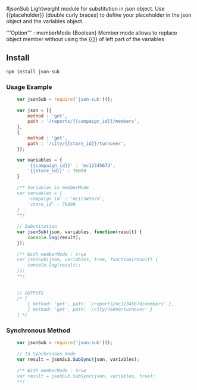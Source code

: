#jsonSub
Lightweight module for substitution in json object. Use {{placeholder}} (double curly braces) to define your placeholder in the json object and the variables object.

'''Option''' : memberMode {Boolean}  Member mode allows to replace object member without using the {{}} of left part of the variables


## Install

```bash
npm install json-sub
```

	
### Usage Example

```js
	var jsonSub = require('json-sub')();
	
	var json = [{
		method : 'get',
		path : '/reports/{{campaign_id}}/members',
	},
	{
		method : 'get',
		path : '/city/{{store_id}}/turnover',
	}];

	var variables = {
		'{{campaign_id}}' : 'mc1234567d',
		'{{store_id}}' : 76890
	}
	
	/** Variables in memberMode
	var variables = {
		'campaign_id' : 'mc1234567d',
		'store_id' : 76890
	}
	**/
	
	// Substitution
	var jsonSub(json, variables, function(result) {
		console.log(result);
	});
	
	/** With memberMode : true
	var jsonSub(json, variables, true, function(result) {
		console.log(result);
	});
	**/
	
	
	// OUTPUTS
	/* [
		{ method: 'get', path: '/reports/mc1234567d/members' },
		{ method: 'get', path: '/city/76890/turnover' }
	] */
```  


### Synchronous Method
```js
	var jsonSub = require('json-sub')();
	
	// In Synchronous mode
	var result = jsonSub.SubSync(json, variables);
	
	/** With memberMode : true
	var result = jsonSub.SubSync(json, variables, true);
	**/
	
``` 